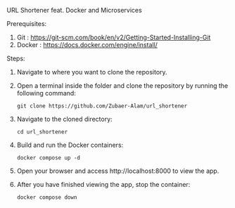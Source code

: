 URL Shortener feat. Docker and Microservices

Prerequisites:

   1. Git    : https://git-scm.com/book/en/v2/Getting-Started-Installing-Git
   2. Docker : https://docs.docker.com/engine/install/

Steps:

   1. Navigate to where you want to clone the repository.
   2. Open a terminal inside the folder and clone the repository by running the following command:
                
          git clone https://github.com/Zubaer-Alam/url_shortener
          
   3. Navigate to the cloned directory:
            
          cd url_shortener
          
   4. Build and run the Docker containers:
         
          docker compose up -d
          
   5. Open your browser and access http://localhost:8000 to view the app.
   6. After you have finished viewing the app, stop the container:

          docker compose down
          
   

